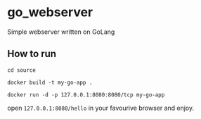# go_webserver
Simple webserver written on GoLang

## How to run

```cd source```

```docker build -t my-go-app .```

```docker run -d -p 127.0.0.1:8080:8080/tcp my-go-app```

open ```127.0.0.1:8080/hello``` in your favourive browser and enjoy.
